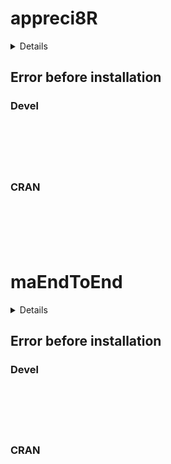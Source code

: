 # appreci8R

<details>

* Version: 
* Source code: ???
* URL: https://ycphs.github.io/openxlsx/index.html, https://github.com/ycphs/openxlsx
* BugReports: https://github.com/ycphs/openxlsx/issues
* Number of recursive dependencies: 0

Run `revdep_details(,"")` for more info

</details>

## Error before installation

### Devel

```






```
### CRAN

```






```
# maEndToEnd

<details>

* Version: 
* Source code: ???
* URL: https://ycphs.github.io/openxlsx/index.html, https://github.com/ycphs/openxlsx
* BugReports: https://github.com/ycphs/openxlsx/issues
* Number of recursive dependencies: 0

Run `revdep_details(,"")` for more info

</details>

## Error before installation

### Devel

```






```
### CRAN

```






```
